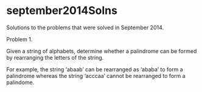 september2014Solns
==================

Solutions to the problems that were solved in September 2014.

Problem 1.

Given a string of alphabets, determine whether a palindrome can be formed by rearranging the letters of the string.

For example, the string ‘abaab’ can be rearranged as ‘ababa’ to form a palindrome whereas the string ‘acccaa’ cannot be rearranged to form a palindome.
